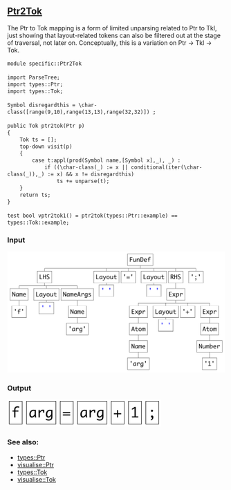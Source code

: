 ## [Ptr2Tok](https://github.com/grammarware/bx-parsing/blob/master/src/specific/Ptr2Tok.rsc)

The Ptr to Tok mapping is a form of limited unparsing related to Ptr to Tkl, just showing that
layout-related tokens can also be filtered out at the stage of traversal, not later on.
Conceptually, this is a variation on Ptr → Tkl → Tok.

```
module specific::Ptr2Tok

import ParseTree;
import types::Ptr;
import types::Tok;

Symbol disregardthis = \char-class([range(9,10),range(13,13),range(32,32)]) ;

public Tok ptr2tok(Ptr p)
{
    Tok ts = [];
    top-down visit(p)
    {
        case t:appl(prod(Symbol name,[Symbol x],_), _) :
            if ((\char-class(_) := x || conditional(iter(\char-class(_)),_) := x) && x != disregardthis)
                ts += unparse(t);
    }
    return ts;
}

test bool vptr2tok1() = ptr2tok(types::Ptr::example) == types::Tok::example;
```

### Input

![Input](https://github.com/grammarware/bx-parsing/raw/master/img/Ptr.png)

### Output

![Output](https://github.com/grammarware/bx-parsing/raw/master/img/Tok.png)

### See also:
* [types::Ptr](https://github.com/grammarware/bx-parsing/blob/master/src/types/Ptr.rsc)
* [visualise::Ptr](https://github.com/grammarware/bx-parsing/blob/master/src/visualise/Ptr.rsc)
* [types::Tok](https://github.com/grammarware/bx-parsing/blob/master/src/types/Tok.rsc)
* [visualise::Tok](https://github.com/grammarware/bx-parsing/blob/master/src/visualise/Tok.rsc)
